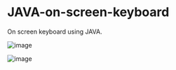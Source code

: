 # JAVA-on-screen-keyboard
On screen keyboard using JAVA. 

![image](https://user-images.githubusercontent.com/87841147/204299085-e4c77777-299a-4f46-858d-dceb72093c72.png)

![image](https://user-images.githubusercontent.com/87841147/204299301-576be6f1-5522-4a3f-863b-8c0edaf2b807.png)
